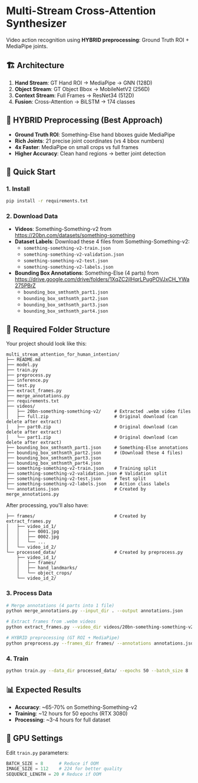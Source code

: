 # Multi-Stream Cross-Attention Synthesizer

Video action recognition using **HYBRID preprocessing**: Ground Truth ROI + MediaPipe joints.

## 🏗️ Architecture
1. **Hand Stream**: GT Hand ROI → MediaPipe → GNN (128D)
2. **Object Stream**: GT Object Bbox → MobileNetV2 (256D)  
3. **Context Stream**: Full Frames → ResNet34 (512D)
4. **Fusion**: Cross-Attention → BiLSTM → 174 classes

## 🔬 HYBRID Preprocessing (Best Approach)
- **Ground Truth ROI**: Something-Else hand bboxes guide MediaPipe
- **Rich Joints**: 21 precise joint coordinates (vs 4 bbox numbers)
- **4x Faster**: MediaPipe on small crops vs full frames
- **Higher Accuracy**: Clean hand regions → better joint detection

## 🚀 Quick Start

### 1. Install
```bash
pip install -r requirements.txt
```

### 2. Download Data
- **Videos**: Something-Something-v2 from https://20bn.com/datasets/something-something
- **Dataset Labels**: Download these 4 files from Something-Something-v2:
  - `something-something-v2-train.json`
  - `something-something-v2-validation.json` 
  - `something-something-v2-test.json`
  - `something-something-v2-labels.json`
- **Bounding Box Annotations**: Something-Else (4 parts) from https://drive.google.com/drive/folders/1XqZC2jIHqrLPugPOVJxCH_YWa275PBrZ
  - `bounding_box_smthsmth_part1.json`
  - `bounding_box_smthsmth_part2.json`
  - `bounding_box_smthsmth_part3.json`
  - `bounding_box_smthsmth_part4.json`

## 📁 Required Folder Structure

Your project should look like this:
```
multi_stream_attention_for_human_intention/
├── README.md
├── model.py
├── train.py
├── preprocess.py
├── inference.py
├── test.py
├── extract_frames.py
├── merge_annotations.py
├── requirements.txt
├── videos/
│   ├── 20bn-something-something-v2/     # Extracted .webm video files
│   ├── full.zip                         # Original download (can delete after extract)
│   ├── part0.zip                        # Original download (can delete after extract)
│   └── part1.zip                        # Original download (can delete after extract)
├── bounding_box_smthsmth_part1.json     # Something-Else annotations
├── bounding_box_smthsmth_part2.json     # (Download these 4 files)
├── bounding_box_smthsmth_part3.json
├── bounding_box_smthsmth_part4.json
├── something-something-v2-train.json    # Training split
├── something-something-v2-validation.json # Validation split
├── something-something-v2-test.json     # Test split
├── something-something-v2-labels.json   # Action class labels
└── annotations.json                     # Created by merge_annotations.py
```

After processing, you'll also have:
```
├── frames/                              # Created by extract_frames.py
│   ├── video_id_1/
│   │   ├── 0001.jpg
│   │   ├── 0002.jpg
│   │   └── ...
│   └── video_id_2/
└── processed_data/                      # Created by preprocess.py
    ├── video_id_1/
    │   ├── frames/
    │   ├── hand_landmarks/
    │   └── object_crops/
    └── video_id_2/
```

### 3. Process Data
```bash
# Merge annotations (4 parts into 1 file)
python merge_annotations.py --input_dir . --output annotations.json

# Extract frames from .webm videos
python extract_frames.py --video_dir videos/20bn-something-something-v2/ --output_dir frames/

# HYBRID preprocessing (GT ROI + MediaPipe)
python preprocess.py --frames_dir frames/ --annotations annotations.json --output processed_data/
```

### 4. Train
```bash
python train.py --data_dir processed_data/ --epochs 50 --batch_size 8
```

## 📊 Expected Results
- **Accuracy**: ~65-70% on Something-Something-v2
- **Training**: ~12 hours for 50 epochs (RTX 3080)
- **Processing**: ~3-4 hours for full dataset

## 🔧 GPU Settings
Edit `train.py` parameters:
```python
BATCH_SIZE = 8      # Reduce if OOM
IMAGE_SIZE = 112    # 224 for better quality
SEQUENCE_LENGTH = 20 # Reduce if OOM
```
